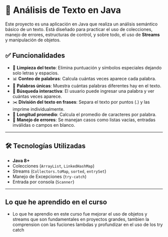 # 📘 Análisis de Texto en Java

Este proyecto es una aplicación en Java que realiza un análisis semántico básico de un texto. Está diseñado para practicar el uso de colecciones, manejo de errores, estructuras de control, y sobre todo, el uso de **Streams** y manipulación de objetos.

## ✅ Funcionalidades

- 🧹 **Limpieza del texto**: Elimina puntuación y símbolos especiales dejando solo letras y espacios.
- 📊 **Conteo de palabras**: Calcula cuántas veces aparece cada palabra.
- 🧠 **Palabras únicas**: Muestra cuántas palabras diferentes hay en el texto.
- 🔎 **Búsqueda interactiva**: El usuario puede ingresar una palabra y ver cuántas veces aparece.
- ✂️ **División del texto en frases**: Separa el texto por puntos (.) y las imprime individualmente.
- 📏 **Longitud promedio**: Calcula el promedio de caracteres por palabra.
- 🚨 **Manejo de errores**: Se manejan casos como listas vacías, entradas inválidas o campos en blanco.

---

## 🛠 Tecnologías Utilizadas

- **Java 8+**
- Colecciones (`ArrayList`, `LinkedHashMap`)
- Streams (`Collectors.toMap`, `sorted`, `entrySet`)
- Manejo de Excepciones (`try-catch`)
- Entrada por consola (`Scanner`)

---
## Lo que he aprendido en el curso
- Lo que he aprendio en este curso fue mejorar el uso de objetos y streams que son fundamentales en proyectos grandes, tambien la comprension con las fuciones lambdas y profundizar en el uso de los try catch
